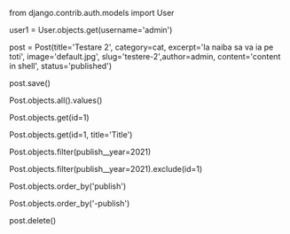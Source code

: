 from django.contrib.auth.models import User

user1 = User.objects.get(username='admin')  

post = Post(title='Testare 2', category=cat, excerpt='la naiba sa va ia pe toti', image='default.jpg', slug='testere-2',author=admin, content='content in shell', status='published')

post.save()

Post.objects.all().values()

Post.objects.get(id=1)

Post.objects.get(id=1, title='Title')

Post.objects.filter(publish__year=2021)

Post.objects.filter(publish__year=2021).exclude(id=1)

Post.objects.order_by('publish')

Post.objects.order_by('-publish')

post.delete()
